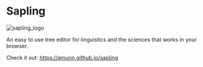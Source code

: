 # Sapling

![sapling_logo](https://groverburger.github.io/sapling/sapling.png)

An easy to use tree editor for linguistics and the sciences that works in your browser.

Check it out: https://amunn.github.io/sapling
